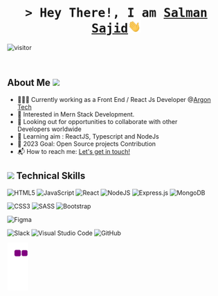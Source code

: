 <!-- Intro Start -->
<h1 align="center">
        <samp>&gt; Hey There!, I am
                <b><a target="_blank" href="https://github.com/salmannnsajid/salmannnsajid">Salman Sajid</a></b><img src="wave.gif" width="30">
        </samp>
</h1>
<!-- Intro End -->

![visitor](https://visitor-badge.glitch.me/badge?page_id=salmannnsajid.salmannnsajid)

<br>

<!-- About Me Start  -->
<h2> About Me <img src="https://media.giphy.com/media/mGcNjsfWAjY5AEZNw6/giphy.gif" width="50">️</h2>

- 👩🏻‍💻 Currently working as a Front End / React Js Developer @[Argon Tech](https://www.linkedin.com/company/argontech/)
- 🧐 Interested in Mern Stack Development.
- 👯 Looking out for opportunities to collaborate with other Developers worldwide
- 🌱 Learning aim : ReactJS, Typescript and NodeJs
- 🎯 2023 Goal: Open Source projects Contribution
- 📬 How to reach me: [Let's get in touch!](https://www.linkedin.com/in/salman-sajid-77297b1ba/)
<!-- About Me End  -->

<!-- Technical Skills Start  -->
<h2><img src="https://media.giphy.com/media/cmCEsJZHYBPels360q/giphy.gif" width="50"> Technical Skills</h2>

![HTML5](https://img.shields.io/badge/html5-%23E34F26.svg?style=for-the-badge&logo=html5&logoColor=white)
![JavaScript](https://img.shields.io/badge/javascript-%23323330.svg?style=for-the-badge&logo=javascript&logoColor=%23F7DF1E)
![React](https://img.shields.io/badge/react-%2320232a.svg?style=for-the-badge&logo=react&logoColor=%2361DAFB)
![NodeJS](https://img.shields.io/badge/node.js-6DA55F?style=for-the-badge&logo=node.js&logoColor=white)
![Express.js](https://img.shields.io/badge/express.js-%23404d59.svg?style=for-the-badge&logo=express&logoColor=%2361DAFB)
![MongoDB](https://img.shields.io/badge/MongoDB-%234ea94b.svg?style=for-the-badge&logo=mongodb&logoColor=white)

![CSS3](https://img.shields.io/badge/css3-%231572B6.svg?style=for-the-badge&logo=css3&logoColor=white)
![SASS](https://img.shields.io/badge/SASS-hotpink.svg?style=for-the-badge&logo=SASS&logoColor=white)
![Bootstrap](https://img.shields.io/badge/Bootstrap-563D7C?style=for-the-badge&logo=bootstrap&logoColor=white)

![Figma](https://img.shields.io/badge/figma-%23F24E1E.svg?style=for-the-badge&logo=figma&logoColor=white)

![Slack](https://img.shields.io/badge/Slack-4A154B?style=for-the-badge&logo=slack&logoColor=white)
![Visual Studio Code](https://img.shields.io/badge/Visual%20Studio%20Code-0078d7.svg?style=for-the-badge&logo=visual-studio-code&logoColor=white)
![GitHub](https://img.shields.io/badge/github-%23121011.svg?style=for-the-badge&logo=github&logoColor=white) <br>

<!-- Technical Skills End  -->

<!-- Snake Gif -->

![snake gif](https://github.com/Esha98/Esha98/blob/output/github-contribution-grid-snake.gif)
